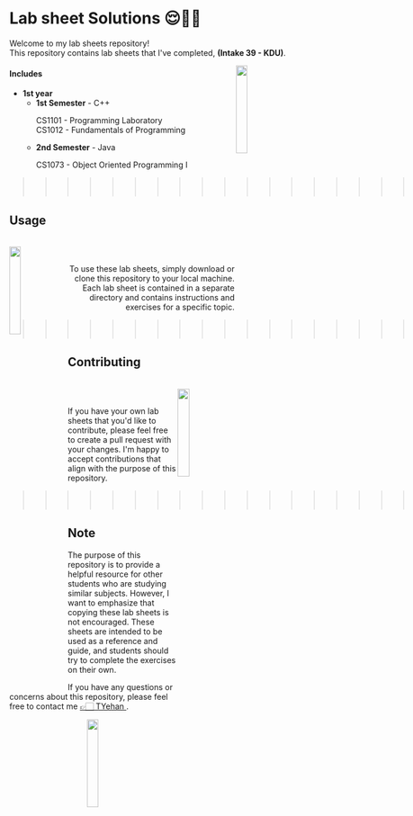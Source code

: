 # Lab sheet Solutions 😌✌🏻
<p align="left">
Welcome to my lab sheets repository! <br>This repository contains lab sheets that I've completed, 
<b>(Intake 39 - KDU)</b>.
</p>

<img src="https://github.com/TYehan/Hosted-Images/blob/main/fox-cute-unscreen.gif" align="right" height="20%" width="20%">

#### Includes
<ul>
   <li>
      <b>1st year</b>
      <ul>
         <li><b>1st Semester</b> - C++</li>
            <dl>CS1101 - Programming Laboratory<br>
            CS1012 - Fundamentals of Programming</dl>
         <li><b>2nd Semester</b> - Java</li>
         <dl>CS1073 - Object Oriented Programming I</dl>
      </ul>
   </li>
   <!-- <li>
      <b>2nd year</b>
      <ul>
         <li><b>1st Semester</b></li>
         <li><b>2nd Semester</b></li>
      </ul>
   </li> -->
</ul>   

>>>>>>> >>>>>>> >>>>>>> >>>>>>> >>>>>>> >>>>>>><
<br><br>

## Usage

<br>
<img src="https://github.com/TYehan/Hosted-Images/blob/main/fox-coffee-unscreen.gif" align="left" height="20%" width="20%">
<br>
<p align="right">
To use these lab sheets, simply download or clone this repository to your local machine. Each lab sheet is contained in a separate directory and contains instructions and exercises for a specific topic.
</p>

>>>>>>> >>>>>>> >>>>>>> >>>>>>> >>>>>>> >>>>>>><
<br><br>

## Contributing

<br>
<img src="https://github.com/TYehan/Hosted-Images/blob/main/flower-fox-unscreen.gif" align="right" height="20%" width="20%">
<br>
<p align="left">
If you have your own lab sheets that you'd like to contribute, please feel free to create a pull request with your changes. I'm happy to accept contributions that align with the purpose of this repository.
</p>

>>>>>>> >>>>>>> >>>>>>> >>>>>>> >>>>>>> >>>>>>><
<br><br>

## Note

The purpose of this repository is to provide a helpful resource for other students who are studying similar subjects. However, I want to emphasize that copying these lab sheets is not encouraged. These sheets are intended to be used as a reference and guide, and students should try to complete the exercises on their own.

If you have any questions or concerns about this repository, please feel free to contact me 
<a href="https://github.com/TYehan"> 👉🏻 TYehan </a>.
<br>
<p align="center">
   <img src="https://github.com/TYehan/Hosted-Images/blob/main/fox-sunglasses-unscreen.gif" height="20%" width="20%">
</p>
